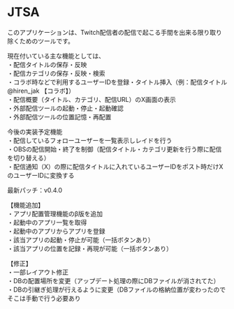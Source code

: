 # JTSA  
このアプリケーションは、Twitch配信者の配信で起こる手間を出来る限り取り除くためのツールです。  
  
現在付いている主な機能としては、  
・配信タイトルの保存・反映  
・配信カテゴリの保存・反映・検索  
・コラボ時などで利用するユーザーIDを登録・タイトル挿入（例：配信タイトル @hiren_jak 【コラボ】）  
・配信概要（タイトル、カテゴリ、配信URL）のX画面の表示  
・外部配信ツールの起動・停止・起動確認  
・外部配信ツールの位置記憶・再配置  
  
今後の実装予定機能  
・配信しているフォローユーザーを一覧表示しレイドを行う  
・OBSの配信開始・終了を制御（配信タイトル・カテゴリ更新を行う際に配信を切り替える）  
・配信通知（X）の際に配信タイトルに入れているユーザーIDをポスト時だけXのユーザーIDに変換する  
  
  
最新パッチ：v0.4.0  
  
【機能追加】  
・アプリ配置管理機能のβ版を追加  
・起動中のアプリ一覧を取得  
・起動中のアプリからアプリを登録  
・該当アプリの起動・停止が可能（一括ボタンあり）  
・該当アプリの位置を記録・再現が可能（一括ボタンあり）  
  
【修正】  
・一部レイアウト修正  
・DBの配置場所を変更（アップデート処理の際にDBファイルが消されてた）  
・DBの引継ぎ処理が行えるように変更（DBファイルの格納位置が変わったのでそこは手動で行う必要あり  
  
